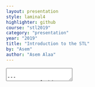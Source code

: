 ```yaml
---
layout: presentation
style: laminal4
highlighter: github
course: "stl2019"
category: "presentation"
year: "2019"
title: "Introduction to the STL"
by: "Asem"
author: "Asem Alaa"
---
```


<textarea id="source">

---
## Output of this tutorial

1. Classes in STL
2. STL Containers (data structures)
3. STL Iterators
4. STL Algorithms

???
* Comparison with Python

---
## STL categories



---
## Self-reading

* Destructors
* [Learn C++](https://www.learncpp.com/)

</textarea>
